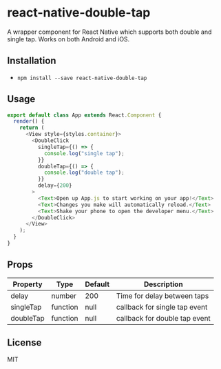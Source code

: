# react-native-double-tap

A wrapper component for React Native which supports both double and single tap. Works on both Android and iOS.

## Installation

- `npm install --save react-native-double-tap`

## Usage

```js
export default class App extends React.Component {
  render() {
    return (
      <View style={styles.container}>
        <DoubleClick
          singleTap={() => {
            console.log("single tap");
          }}
          doubleTap={() => {
            console.log("double tap");
          }}
          delay={200}
        >
          <Text>Open up App.js to start working on your app!</Text>
          <Text>Changes you make will automatically reload.</Text>
          <Text>Shake your phone to open the developer menu.</Text>
        </DoubleClick>
      </View>
    );
  }
}
```

## Props

| Property  | Type     | Default | Description                   |
| --------- | -------- | ------- | ----------------------------- |
| delay     | number   | 200     | Time for delay between taps   |
| singleTap | function | null    | callback for single tap event |
| doubleTap | function | null    | callback for double tap event |

## License

MIT
